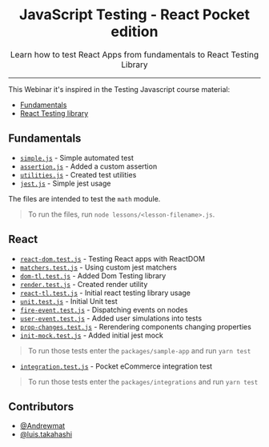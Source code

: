 <h1 align="center">
  JavaScript Testing - React Pocket edition
</h1>

<p align="center" style="font-size: 1rem;">
  Learn how to test React Apps from fundamentals to React Testing Library
</p>

<hr />

This Webinar it's inspired in the Testing Javascript course material:
- [Fundamentals](https://github.com/kentcdodds/js-testing-fundamentals)
- [React Testing library](https://github.com/kentcdodds/react-testing-library-course)

## Fundamentals

- [`simple.js`](packages/fundamentals/src/tests/1-simple.js) - Simple automated test
- [`assertion.js`](packages/fundamentals/src/tests/2-assertion.js) - Added a custom assertion
- [`utilities.js`](packages/fundamentals/src/tests/3-utilities.js) - Created test utilities 
- [`jest.js`](packages/fundamentals/src/tests/4-jest.test.js) - Simple jest usage

The files are intended to test the `math` module.

> To run the files, run `node lessons/<lesson-filename>.js`.

## React

- [`react-dom.test.js`](packages/sample-app/src/app/__tests__/01-react-dom.test.js) - Testing React apps with ReactDOM
- [`matchers.test.js`](packages/sample-app/src/app/__tests__/02-matchers.test.js) - Using custom jest matchers
- [`dom-tl.test.js`](packages/sample-app/src/app/__tests__/03-dom-tl.test.js) - Added Dom Testing library
- [`render.test.js`](packages/sample-app/src/app/__tests__/04-render.test.js) - Created render utility
- [`react-tl.test.js`](packages/sample-app/src/app/__tests__/05-react-tl.test.js) - Initial react testing library usage
- [`unit.test.js`](packages/sample-app/src/quantity/__tests__/01-unit.test.js) - Initial Unit test
- [`fire-event.test.js`](packages/sample-app/src/quantity/__tests__/02-fire-event.test.js) - Dispatching events on nodes
- [`user-event.test.js`](packages/sample-app/src/quantity/__tests__/03-user-event.test.js) - Added user simulations into tests
- [`prop-changes.test.js`](packages/sample-app/src/quantity/__tests__/04-prop-changes.test.js) - Rerendering components changing properties
- [`init-mock.test.js`](packages/sample-app/src/quantity/__tests__/05-init-mock.test.js) - Added initial jest mock

> To run those tests enter the `packages/sample-app` and run `yarn test`

<!-- TODO: adhoc -->

- [`integration.test.js`](packages/integrations/src/__tests__/integration.test.js) - Pocket eCommerce integration test

> To run those tests enter the `packages/integrations` and run `yarn test`

## Contributors

- [@Andrewmat](https://github.com/Andrewmat)
- [@luis.takahashi](https://github.com/luistak)
